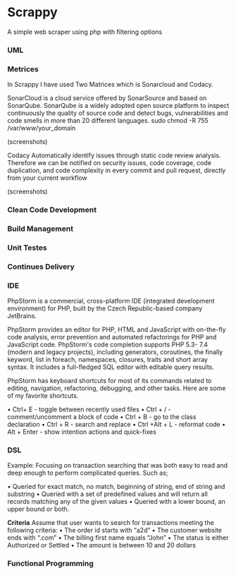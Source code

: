 # Scrappy
A simple web scraper using php with filtering options

### UML

### Metrices

In Scrappy I have used Two Matrices which is Sonarcloud and Codacy. 

SonarCloud is a cloud service offered by SonarSource and based on SonarQube. SonarQube is a widely adopted open source platform to inspect continuously the quality of source code and detect bugs, vulnerabilities and code smells in more than 20 different languages.
sudo chmod -R 755 /var/www/your_domain

(screenshots)

Codacy Automatically identify issues through static code review analysis. Therefore we can be notified on security issues, code coverage, code duplication, and code complexity in every commit and pull request, directly from your current workflow

(screenshots)


### Clean Code Development

### Build Management

### Unit Testes

### Continues Delivery

### IDE

PhpStorm is a commercial, cross-platform IDE (integrated development environment) for PHP, built by the Czech Republic-based company JetBrains.

PhpStorm provides an editor for PHP, HTML and JavaScript with on-the-fly code analysis, error prevention and automated refactorings for PHP and JavaScript code. PhpStorm's code completion supports PHP 5.3- 7.4 (modern and legacy projects), including generators, coroutines, the finally keyword, list in foreach, namespaces, closures, traits and short array syntax. It includes a full-fledged SQL editor with editable query results.

PhpStorm has keyboard shortcuts for most of its commands related to editing, navigation, refactoring, debugging, and other tasks. Here are some of my favorite shortcuts.

•	Ctrl+ E - toggle between recently used files
•	Ctrl + / - comment/uncomment a block of code
•	Ctrl + B - go to the class declaration
•	Ctrl + R - search and replace
•	Ctrl +Alt + L - reformat code
•	Alt + Enter - show intention actions and quick-fixes


### DSL

Example:
Focusing on transaction searching that was both easy to read and deep enough to perform complicated queries. Such as;

•	Queried for exact match, no match, beginning of string, end of string and substring
•	Queried with a set of predefined values and will return all records matching any of the given values
•	Queried with a lower bound, an upper bound or both.

**Criteria**
Assume that user wants to search for transactions meeting the following criteria:
•	The order id starts with “a2d”
•	The customer website ends with “.com”
•	The billing first name equals “John”
•	The status is either Authorized or Settled
•	The amount is between 10 and 20 dollars


### Functional Programming
